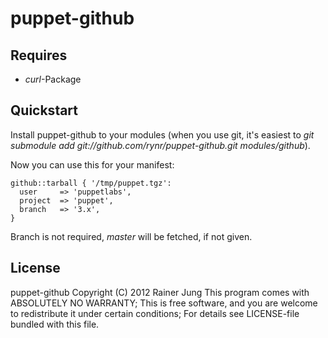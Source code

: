 puppet-github
=============

Requires
--------

 * *curl*-Package

Quickstart
----------

Install puppet-github to your modules (when you use git, it's easiest to
*git submodule add git://github.com/rynr/puppet-github.git modules/github*).

Now you can use this for your manifest:

    github::tarball { '/tmp/puppet.tgz':
      user     => 'puppetlabs',
      project  => 'puppet',
      branch   => '3.x',
    }

Branch is not required, *master* will be fetched, if not given.

License
-------

puppet-github  Copyright (C) 2012  Rainer Jung
This program comes with ABSOLUTELY NO WARRANTY; This is free software,
and you are welcome to redistribute it under certain conditions;
For details see LICENSE-file bundled with this file.
